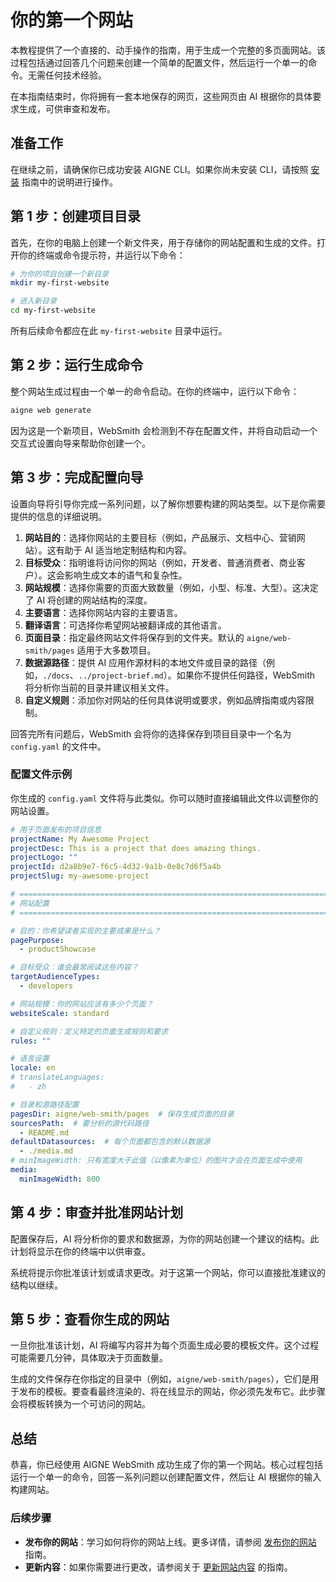 # 你的第一个网站

本教程提供了一个直接的、动手操作的指南，用于生成一个完整的多页面网站。该过程包括通过回答几个问题来创建一个简单的配置文件，然后运行一个单一的命令。无需任何技术经验。

在本指南结束时，你将拥有一套本地保存的网页，这些网页由 AI 根据你的具体要求生成，可供审查和发布。

## 准备工作

在继续之前，请确保你已成功安装 AIGNE CLI。如果你尚未安装 CLI，请按照 [安装](./getting-started-installation.md) 指南中的说明进行操作。

## 第 1 步：创建项目目录

首先，在你的电脑上创建一个新文件夹，用于存储你的网站配置和生成的文件。打开你的终端或命令提示符，并运行以下命令：

```bash
# 为你的项目创建一个新目录
mkdir my-first-website

# 进入新目录
cd my-first-website
```

所有后续命令都应在此 `my-first-website` 目录中运行。

## 第 2 步：运行生成命令

整个网站生成过程由一个单一的命令启动。在你的终端中，运行以下命令：

```bash aigne web generate icon=material-symbols:rocket-launch-outline
aigne web generate
```

因为这是一个新项目，WebSmith 会检测到不存在配置文件，并将自动启动一个交互式设置向导来帮助你创建一个。

## 第 3 步：完成配置向导

设置向导将引导你完成一系列问题，以了解你想要构建的网站类型。以下是你需要提供的信息的详细说明。

1.  **网站目的**：选择你网站的主要目标（例如，产品展示、文档中心、营销网站）。这有助于 AI 适当地定制结构和内容。
2.  **目标受众**：指明谁将访问你的网站（例如，开发者、普通消费者、商业客户）。这会影响生成文本的语气和复杂性。
3.  **网站规模**：选择你需要的页面大致数量（例如，小型、标准、大型）。这决定了 AI 将创建的网站结构的深度。
4.  **主要语言**：选择你网站内容的主要语言。
5.  **翻译语言**：可选择你希望网站被翻译成的其他语言。
6.  **页面目录**：指定最终网站文件将保存到的文件夹。默认的 `aigne/web-smith/pages` 适用于大多数项目。
7.  **数据源路径**：提供 AI 应用作源材料的本地文件或目录的路径（例如，`./docs`、`../project-brief.md`）。如果你不提供任何路径，WebSmith 将分析你当前的目录并建议相关文件。
8.  **自定义规则**：添加你对网站的任何具体说明或要求，例如品牌指南或内容限制。

回答完所有问题后，WebSmith 会将你的选择保存到项目目录中一个名为 `config.yaml` 的文件中。

### 配置文件示例

你生成的 `config.yaml` 文件将与此类似。你可以随时直接编辑此文件以调整你的网站设置。

```yaml config.yaml icon=mdi:file-document-outline
# 用于页面发布的项目信息
projectName: My Awesome Project
projectDesc: This is a project that does amazing things.
projectLogo: ""
projectId: d2a8b9e7-f6c5-4d32-9a1b-0e8c7d6f5a4b
projectSlug: my-awesome-project

# =============================================================================
# 网站配置
# =============================================================================

# 目的：你希望读者实现的主要成果是什么？
pagePurpose:
  - productShowcase

# 目标受众：谁会最常阅读这些内容？
targetAudienceTypes:
  - developers

# 网站规模：你的网站应该有多少个页面？
websiteScale: standard

# 自定义规则：定义特定的页面生成规则和要求
rules: ""

# 语言设置
locale: en
# translateLanguages:
#   - zh

# 目录和源路径配置
pagesDir: aigne/web-smith/pages  # 保存生成页面的目录
sourcesPath:  # 要分析的源代码路径
  - README.md
defaultDatasources:  # 每个页面都包含的默认数据源
  - ./media.md
# minImageWidth: 只有宽度大于此值（以像素为单位）的图片才会在页面生成中使用
media:
  minImageWidth: 800
```

## 第 4 步：审查并批准网站计划

配置保存后，AI 将分析你的要求和数据源，为你的网站创建一个建议的结构。此计划将显示在你的终端中以供审查。

系统将提示你批准该计划或请求更改。对于这第一个网站，你可以直接批准建议的结构以继续。

## 第 5 步：查看你生成的网站

一旦你批准该计划，AI 将编写内容并为每个页面生成必要的模板文件。这个过程可能需要几分钟，具体取决于页面数量。

生成的文件保存在你指定的目录中（例如，`aigne/web-smith/pages`），它们是用于发布的模板。要查看最终渲染的、将在线显示的网站，你必须先发布它。此步骤会将模板转换为一个可访问的网站。

## 总结

恭喜，你已经使用 AIGNE WebSmith 成功生成了你的第一个网站。核心过程包括运行一个单一的命令，回答一系列问题以创建配置文件，然后让 AI 根据你的输入构建网站。

### 后续步骤

-   **发布你的网站**：学习如何将你的网站上线。更多详情，请参阅 [发布你的网站](./core-tasks-publishing-your-website.md) 指南。
-   **更新内容**：如果你需要进行更改，请参阅关于 [更新网站内容](./core-tasks-updating-website-content.md) 的指南。